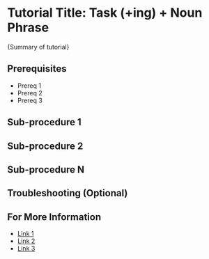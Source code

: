 # Tutorial Title: Task (+ing) + Noun Phrase

<!--
Note: The file name should match the title, with underscores instead of spaces
and no caps, such as ``creating_an_application.md``.)
-->

{Summary of tutorial}

<!--
Start the topic with a high-level description of the tutorial and where it fits
in the Splinter ecosystem.

Briefly summarize the sub-procedures in this tutorial.

Link to important concepts and helpful information.
-->

## Prerequisites

* Prereq 1
* Prereq 2
* Prereq 3

<!--
List the requirements for this task (required software, information you must
provide, what tasks must be done before this one, etc.).
-->

## Sub-procedure 1

<!--
See ../howto/TEMPLATE_howto.md for procedure guidelines.
-->

## Sub-procedure 2

## Sub-procedure N

## Troubleshooting (Optional)

<!--
If necessary...
-->

## For More Information

<!--
Add links to related topics (concepts, how-to topics, reference topics, etc.)
in a bulleted list.

-->

 * [Link 1](URL-or-relative-path)
 * [Link 2](URL-or-relative-path)
 * [Link 3](URL-or-relative-path)

